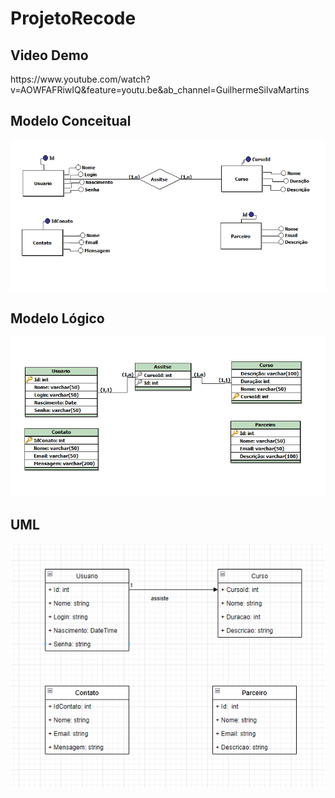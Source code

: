 # ProjetoRecode

<h2>Video Demo</h2>
https://www.youtube.com/watch?v=AOWFAFRiwIQ&feature=youtu.be&ab_channel=GuilhermeSilvaMartins

<h2>Modelo Conceitual</h2>
<img src="Modelagem de dados/modeloConceitual2.PNG"/>


<h2>Modelo Lógico</h2>
<img src="Modelagem de dados/modeloLogico2.PNG"/>

<h2>UML</h2>
<img src="Modelagem de dados/UML.PNG"/>
